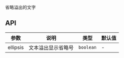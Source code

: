 省略溢出的文字

## API

| 参数      | 说明               | 类型             | 默认值  |
| --------- | ------------------ | ---------------- | ------- |
| ellipsis      | 文本溢出显示省略号      | `boolean`      | -      |

